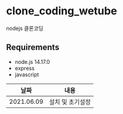 # clone_coding_wetube
nodejs 클론코딩

## Requirements
- node.js 14.17.0
- express
- javascript

|날짜|내용|
|----|----|
|2021.06.09| 설치 및 초기설정 |
